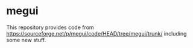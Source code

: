 # megui

This repository provides code from https://sourceforge.net/p/megui/code/HEAD/tree/megui/trunk/ including some new stuff.
